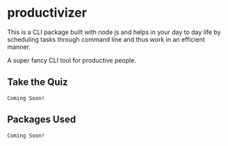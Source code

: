 # productivizer
This is a CLI package built with node js and helps in your day to day life by scheduling tasks through command line and thus work in an efficient manner.

A super fancy CLI tool for productive people.



## Take the Quiz

```
Coming Soon!
```

## Packages Used


```sh
Coming Soon!
```
